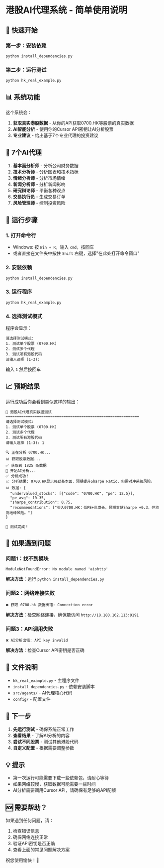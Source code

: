# 港股AI代理系统 - 简单使用说明

## 🎯 快速开始

### 第一步：安装依赖
```bash
python install_dependencies.py
```

### 第二步：运行测试
```bash
python hk_real_example.py
```

## 📊 系统功能

这个系统会：
1. **获取真实港股数据** - 从你的API获取0700.HK等股票的真实数据
2. **AI智能分析** - 使用你的Cursor API密钥让AI分析股票
3. **专业建议** - 给出基于7个专业代理的投资建议

## 🤖 7个AI代理

1. **基本面分析师** - 分析公司财务数据
2. **技术分析师** - 分析图表和技术指标
3. **情绪分析师** - 分析市场情绪
4. **新闻分析师** - 分析新闻影响
5. **研究辩论师** - 平衡各种观点
6. **交易执行员** - 生成交易订单
7. **风险管理师** - 控制投资风险

## 🚀 运行步骤

### 1. 打开命令行
- Windows: 按 `Win + R`，输入 `cmd`，按回车
- 或者直接在文件夹中按住 `Shift` 右键，选择"在此处打开命令窗口"

### 2. 安装依赖
```bash
python install_dependencies.py
```

### 3. 运行程序
```bash
python hk_real_example.py
```

### 4. 选择测试模式
程序会显示：
```
请选择测试模式:
1. 测试单个股票 (0700.HK)
2. 测试多个代理
3. 测试所有港股代码
请输入选择 (1-3):
```

输入 `1` 然后按回车

## 📈 预期结果

运行成功后你会看到类似这样的输出：

```
🚀 港股AI代理真实数据测试
============================================================
请选择测试模式:
1. 测试单个股票 (0700.HK)
2. 测试多个代理
3. 测试所有港股代码
请输入选择 (1-3): 1

🔍 正在分析 0700.HK...
📊 获取股票数据...
✅ 获取到 1825 条数据
🤖 开始AI分析...
✅ 分析成功！
📈 分析结果: 0700.HK显示强劲基本面，预期提升Sharpe Ratio，但需对冲系统风险。
📊 数据: {
  "undervalued_stocks": [{"code": "0700.HK", "pe": 12.5}],
  "pe_avg": 10.35,
  "sharpe_contribution": 0.75,
  "recommendations": ["买入0700.HK：低PE+高成长，预期贡献Sharpe +0.3，但监测地缘风险。"]
}

🎉 测试完成！
```

## 🔧 如果遇到问题

### 问题1：找不到模块
```
ModuleNotFoundError: No module named 'aiohttp'
```
**解决方法**：运行 `python install_dependencies.py`

### 问题2：网络连接失败
```
❌ 获取 0700.hk 数据出错: Connection error
```
**解决方法**：检查网络连接，确保能访问 `http://18.180.162.113:9191`

### 问题3：API调用失败
```
❌ AI分析出错: API key invalid
```
**解决方法**：检查Cursor API密钥是否正确

## 📝 文件说明

- `hk_real_example.py` - 主程序文件
- `install_dependencies.py` - 依赖安装脚本
- `src/agents/` - AI代理核心代码
- `config/` - 配置文件

## 🎯 下一步

1. **先运行测试** - 确保系统正常工作
2. **查看结果** - 了解AI分析的内容
3. **尝试不同股票** - 测试其他港股代码
4. **自定义配置** - 根据需要调整参数

## 💡 提示

- 第一次运行可能需要下载一些依赖包，请耐心等待
- 如果网络较慢，获取数据可能需要一些时间
- AI分析需要调用Cursor API，请确保有足够的API配额

## 🆘 需要帮助？

如果遇到任何问题，请：
1. 检查错误信息
2. 确保网络连接正常
3. 验证API密钥是否正确
4. 查看上面的常见问题解决方案

祝您使用愉快！🚀
